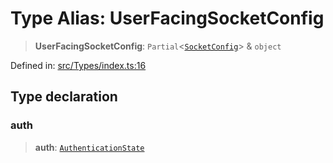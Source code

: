 # Type Alias: UserFacingSocketConfig

> **UserFacingSocketConfig**: `Partial`\<[`SocketConfig`](SocketConfig.md)\> & `object`

Defined in: [src/Types/index.ts:16](https://github.com/Fokusdotid/Baileys/blob/3623833a320f5e60f370ef835f3de341453290f5/src/Types/index.ts#L16)

## Type declaration

### auth

> **auth**: [`AuthenticationState`](AuthenticationState.md)
